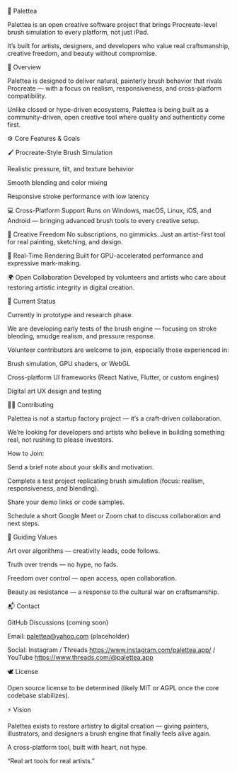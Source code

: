 🎨 Palettea

Palettea is an open creative software project that brings Procreate-level brush simulation to every platform, not just iPad.

It’s built for artists, designers, and developers who value real craftsmanship, creative freedom, and beauty without compromise.

🌿 Overview

Palettea is designed to deliver natural, painterly brush behavior that rivals Procreate — with a focus on realism, responsiveness, and cross-platform compatibility.

Unlike closed or hype-driven ecosystems, Palettea is being built as a community-driven, open creative tool where quality and authenticity come first.

⚙️ Core Features & Goals

🖌 Procreate-Style Brush Simulation

Realistic pressure, tilt, and texture behavior

Smooth blending and color mixing

Responsive stroke performance with low latency

💻 Cross-Platform Support
Runs on Windows, macOS, Linux, iOS, and Android — bringing advanced brush tools to every creative setup.

🎨 Creative Freedom
No subscriptions, no gimmicks. Just an artist-first tool for real painting, sketching, and design.

🧠 Real-Time Rendering
Built for GPU-accelerated performance and expressive mark-making.

🌍 Open Collaboration
Developed by volunteers and artists who care about restoring artistic integrity in digital creation.

🧩 Current Status

Currently in prototype and research phase.

We are developing early tests of the brush engine — focusing on stroke blending, smudge realism, and pressure response.

Volunteer contributors are welcome to join, especially those experienced in:

Brush simulation, GPU shaders, or WebGL

Cross-platform UI frameworks (React Native, Flutter, or custom engines)

Digital art UX design and testing

👩‍💻 Contributing

Palettea is not a startup factory project — it’s a craft-driven collaboration.

We’re looking for developers and artists who believe in building something real, not rushing to please investors.

How to Join:

Send a brief note about your skills and motivation.

Complete a test project replicating brush simulation (focus: realism, responsiveness, and blending).

Share your demo links or code samples.

Schedule a short Google Meet or Zoom chat to discuss collaboration and next steps.

📜 Guiding Values

Art over algorithms — creativity leads, code follows.

Truth over trends — no hype, no fads.

Freedom over control — open access, open collaboration.

Beauty as resistance — a response to the cultural war on craftsmanship.

📬 Contact

GitHub Discussions (coming soon)

Email: palettea@yahoo.com (placeholder)

Social: Instagram
 / Threads https://www.instagram.com/palettea.app/
 / YouTube https://www.threads.com/@palettea.app

🕊 License

Open source license to be determined (likely MIT or AGPL once the core codebase stabilizes).

⚡ Vision

Palettea exists to restore artistry to digital creation — giving painters, illustrators, and designers a brush engine that finally feels alive again.

A cross-platform tool, built with heart, not hype.


“Real art tools for real artists.”
